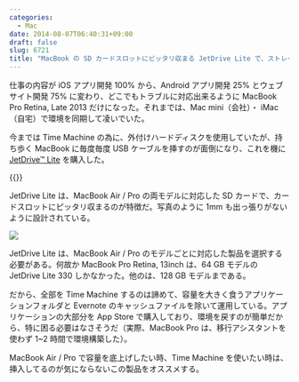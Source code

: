 ```yaml
---
categories:
  - Mac
date: 2014-08-07T06:40:31+09:00
draft: false
slug: 6721
title: "MacBook の SD カードスロットにピッタリ収まる JetDrive Lite で、ストレージ容量を底上げする"
---
```


仕事の内容が iOS アプリ開発 100% から、Android アプリ開発 25% とウェブサイト開発 75% に変わり、どこでもトラブルに対応出来るように MacBook Pro Retina, Late 2013 だけになった。それまでは、Mac mini（会社）・ iMac （自宅）で環境を同期して凌いでいた。

今までは Time Machine の為に、外付けハードディスクを使用していたが、持ち歩く MacBook に毎度毎度 USB ケーブルを挿すのが面倒になり、これを機に [JetDrive™ Lite](http://jp.transcend-info.com/apple/jetdrivelite/) を購入した。

{{<amazon id="B00K73NSXQ" title="Transcend Macbook Pro専用 カードスロット対応拡張メモリーカード JetDrive Lite 330 64GB for Macbook Pro with Retina display 13" src="http://ecx.images-amazon.com/images/I/41pFuPMrMkL._SL160_.jpg">}}

JetDrive Lite は、MacBook Air / Pro の両モデルに対応した SD カードで、カードスロットにピッタリ収まるのが特徴だ。写真のように 1mm も出っ張りがないように設計されている。

![](/images/2014/08/6721_1.jpg)

JetDrive Lite は、MacBook Air / Pro のモデルごとに対応した製品を選択する必要がある。何故か MacBook Pro Retina, 13inch は、64 GB モデルの JetDrive Lite 330 しかなかった。他のは、128 GB モデルまである。

だから、全部を Time Machine するのは諦めて、容量を大きく食うアプリケーションフォルダと Evernote のキャッシュファイルを除いて運用している。アプリケーションの大部分を App Store で購入しており、環境を戻すのが簡単だから、特に困る必要はなさそうだ（実際、MacBook Pro は、移行アシスタントを使わず 1~2 時間で環境構築した）。

MacBook Air / Pro で容量を底上げしたい時、Time Machine を使いたい時は、挿入してるのが気にならないこの製品をオススメする。
